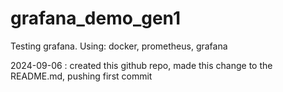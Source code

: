 # grafana_demo_gen1
Testing grafana. Using: docker, prometheus, grafana

2024-09-06 : created this github repo, made this change to the README.md, pushing first commit
